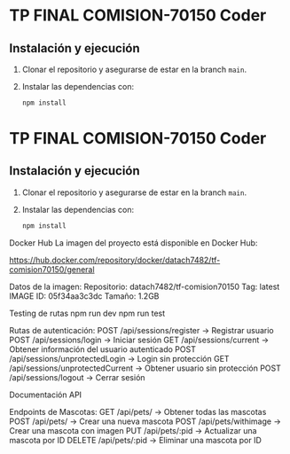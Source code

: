 # TP FINAL COMISION-70150 Coder

## Instalación y ejecución

1. Clonar el repositorio y asegurarse de estar en la branch `main`.
2. Instalar las dependencias con:

   ```sh
   npm install
  # TP FINAL COMISION-70150 Coder

## Instalación y ejecución

1. Clonar el repositorio y asegurarse de estar en la branch `main`.
2. Instalar las dependencias con:

   ```sh
   npm install

Docker Hub
La imagen del proyecto está disponible en Docker Hub:

https://hub.docker.com/repository/docker/datach7482/tf-comision70150/general

Datos de la imagen:
Repositorio: datach7482/tf-comision70150
Tag: latest
IMAGE ID: 05f34aa3c3dc
Tamaño: 1.2GB

Testing de rutas
npm run dev
npm run test

Rutas de autenticación:
POST /api/sessions/register → Registrar usuario
POST /api/sessions/login → Iniciar sesión
GET /api/sessions/current → Obtener información del usuario autenticado
POST /api/sessions/unprotectedLogin → Login sin protección
GET /api/sessions/unprotectedCurrent → Obtener usuario sin protección
POST /api/sessions/logout → Cerrar sesión

Documentación API

Endpoints de Mascotas:
GET /api/pets/ → Obtener todas las mascotas
POST /api/pets/ → Crear una nueva mascota
POST /api/pets/withimage → Crear una mascota con imagen
PUT /api/pets/:pid → Actualizar una mascota por ID
DELETE /api/pets/:pid → Eliminar una mascota por ID


